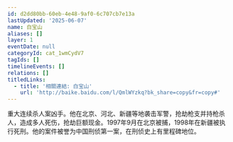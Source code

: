 ```yaml
---
id: d2dd80bb-60eb-4e48-9af0-6c707cb7e13a
lastUpdated: '2025-06-07'
name: 白宝山
aliases: []
layer: 1
eventDate: null
categoryId: cat_1wmCydV7
tagIds: []
timelineEvents: []
relations: []
titledLinks:
  - title: '相關連結: 白宝山'
    url: 'http://baike.baidu.com/l/QmlWYzkq?bk_share=copy&fr=copy#'
---
```

重大连续杀人案凶手。他在北京、河北、新疆等地袭击军警，抢劫枪支并持枪杀人，造成多人死伤，抢劫巨额现金。1997年9月在北京被捕，1998年在新疆被执行死刑。他的案件被誉为中国刑侦第一案，在刑侦史上有里程碑地位。
